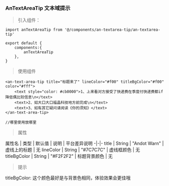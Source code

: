 ### AnTextAreaTip 文本域提示

> 引入组件：

```
import anTextAreaTip from '@/components/an-textarea-tip/an-textarea-tip'

export default {
	components:{
		anTextAreaTip
	},
}
```

> 使用组件

```
<an-text-area-tip title="标题来了" lineColor="#f00" titleBgColor="#f00" color="#fff">
	<text style="color: #cb0000">1、上来看对方接受了快递费在季度付快递费都if降低偶比较信息\n</text>
	<text>2、如大口大口福晶科技地方前完成\n</text>
	<text>3、如有其它疑问请阅读《你的须知》</text>
</an-text-area-tip>

//哪里使用放哪里
```

> 属性

属性名 | 类型 | 默认值 | 说明 | 平台差异说明 
-|-|-
title | String | "Andot Warn" | 虚线上的标题 | 无
lineColor | String | "#7C7C7C" | 虚线框颜色 | 无
titleBgColor | String | "#F2F2F2" | 标题背景颜色 | 无

> 提示

titleBgColor: 这个颜色最好是与背景色相同，体验效果会更佳哦